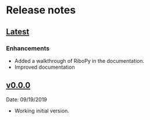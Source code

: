 # Release notes

## [Latest](https://github.com/ribosomeprofiling/ribopy/tree/v0.0.1)

### Enhancements

* Added a walkthrough of RiboPy in the documentation.
* Improved documentation

## [v0.0.0](https://github.com/ribosomeprofiling/ribopy/tree/v0.0.0)

Date: 09/19/2019

* Working initial version.
